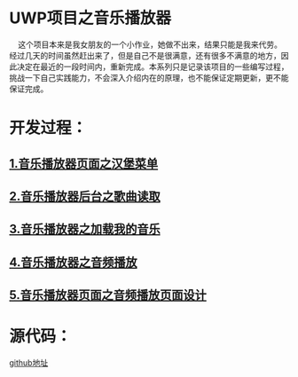 # UWP项目之音乐播放器
&#160;&#160;&#160;&#160;这个项目本来是我女朋友的一个小作业，她做不出来，结果只能是我来代劳。经过几天的时间虽然赶出来了，但是自己不是很满意，还有很多不满意的地方，因此决定在最近的一段时间内，重新完成。本系列只是记录该项目的一些编写过程，挑战一下自己实践能力，不会深入介绍内在的原理，也不能保证定期更新，更不能保证完成。

# 开发过程：

## [1.音乐播放器页面之汉堡菜单](http://www.cnblogs.com/xiao2/p/7078066.html)

## [2.音乐播放器后台之歌曲读取](http://www.cnblogs.com/xiao2/p/7086378.html)

## [3.音乐播放器之加载我的音乐](http://www.cnblogs.com/xiao2/p/7092211.html)

## [4.音乐播放器之音频播放](http://www.cnblogs.com/xiao2/p/7096254.html)

## [5.音乐播放器页面之音频播放页面设计](http://www.cnblogs.com/xiao2/p/7100846.html)

# 源代码：
[github地址](https://github.com/damingerdai/MusicPlayer)